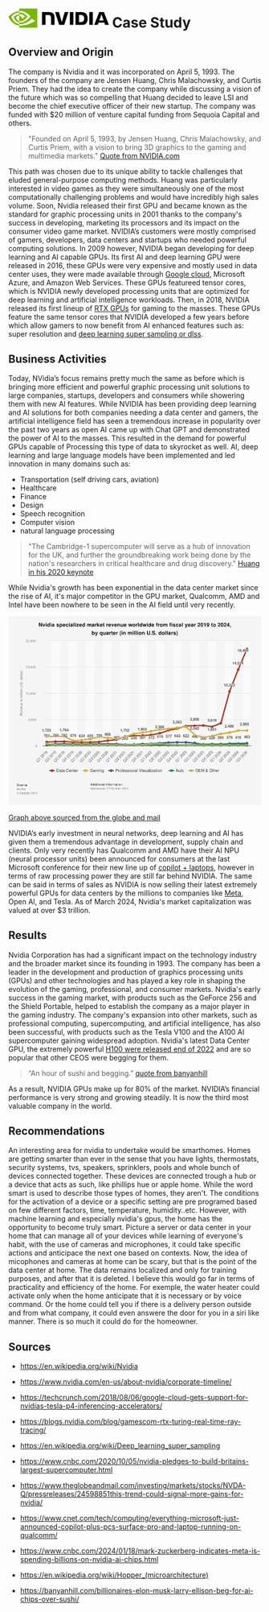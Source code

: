 # <img src="images/NVIDIA_logo.svg.png" width="200"/> Case Study

## Overview and Origin

The company is Nvidia and it was incorporated on April 5, 1993. The founders of the company are Jensen Huang, Chris Malachowsky, and Curtis Priem. They had the idea to create the company while discussing a vision of the future which was so compelling that Huang decided to leave LSI and become the chief executive officer of their new startup. The company was funded with $20 million of venture capital funding from Sequoia Capital and others.
>"Founded on April 5, 1993, by Jensen Huang, Chris Malachowsky, and Curtis Priem, with a vision to bring 3D graphics to the gaming and multimedia markets."
[Quote from NVIDIA.com](https://www.nvidia.com/en-us/about-nvidia/corporate-timeline/)

This path was chosen due to its unique ability to tackle challenges that eluded general-purpose computing methods. Huang was particularly interested in video games as they were simultaneously one of the most computationally challenging problems and would have incredibly high sales volume. Soon, Nvidia released their first GPU and became known as the standard for graphic processing units in 2001 thanks to the company's success in developing, marketing its processors and its impact on the consumer video game market. NVIDIA’s customers were mostly comprised of gamers, developers, data centers and startups who needed powerful computing solutions. In 2009 however, NVIDIA began developing for deep learning and AI capable GPUs. Its first AI and deep learning GPU were released in 2016, these GPUs were very expensive and mostly used in data center uses, they were made available through [Google cloud](https://techcrunch.com/2018/08/06/google-cloud-gets-support-for-nvidias-tesla-p4-inferencing-accelerators/), Microsoft Azure, and Amazon Web Services. These GPUs featureed tensor cores, which is NVIDIA newly developed processing units that are optimized for deep learning and artificial intelligence workloads. Then, in 2018, NVIDIA released its first lineup of [RTX GPUs](https://blogs.nvidia.com/blog/gamescom-rtx-turing-real-time-ray-tracing/) for gaming to the masses. These GPUs feature the same tensor cores that NVIDIA developed a few years before which allow gamers to now benefit from AI enhanced features such as: super resolution and [deep learning super sampling or dlss](https://en.wikipedia.org/wiki/Deep_learning_super_sampling). 

## Business Activities

Today, NVidia’s focus remains pretty much the same as before which is bringing more efficient and powerful graphic processing unit solutions to large companies, startups, developers and consumers while showering them with new AI features. While NVIDIA has been providing deep learning and AI solutions for both companies needing a data center and gamers, the artificial intelligence field has seen a tremendous increase in popularity over the past two years as open AI came up with Chat GPT and demonstrated the power of AI to the masses. 
This resulted in the demand for powerful GPUs capable of Processing this type of data to skyrocket as well. AI, deep learning and large language models have been implemented and led innovation in many domains such as:

* Transportation (self driving cars, aviation)
* Healthcare
* Finance
* Design
* Speech recognition
* Computer vision
* natural language processing

>"The Cambridge-1 supercomputer will serve as a hub of innovation for the UK, and further the groundbreaking work being done by the nation's researchers in critical healthcare and drug discovery." 
[Huang in his 2020 keynote](https://www.cnbc.com/2020/10/05/nvidia-pledges-to-build-britains-largest-supercomputer.html)

While Nvidia's growth has been exponential in the data center market since the rise of AI, it's major competitor in the GPU market, Qualcomm, AMD and Intel have been nowhere to be seen in the AI field until very recently. 

![title](images/nvgraph.png)

[Graph above sourced from the globe and mail](https://www.theglobeandmail.com/investing/markets/stocks/NVDA-Q/pressreleases/24598851/this-trend-could-signal-more-gains-for-nvidia/)

NVIDIA’s early investment in neural networks, deep learning and AI has given them a tremendous advantage in development, supply chain and clients. Only very recently has Qualcomm and AMD have their AI NPU (neural processor units) been announced for consumers at the last Microsoft conference for their new line up of [copilot + laptops](https://www.cnet.com/tech/computing/everything-microsoft-just-announced-copilot-plus-pcs-surface-pro-and-laptop-running-on-qualcomm/), however in terms of raw processing power they are still far behind NVIDIA. The same can be said in terms of sales as NVIDIA is now selling their latest extremely powerful GPUs for data centers by the millions to companies like [Meta](https://www.cnbc.com/2024/01/18/mark-zuckerberg-indicates-meta-is-spending-billions-on-nvidia-ai-chips.html), Open AI, and Tesla. As of March 2024, Nvidia's market capitalization was valued at over $3 trillion.

## Results

Nvidia Corporation has had a significant impact on the technology industry and the broader market since its founding in 1993. The company has been a leader in the development and production of graphics processing units (GPUs) and other technologies and has played a key role in shaping the evolution of the gaming, professional, and consumer markets.
Nvidia's early success in the gaming market, with products such as the GeForce 256 and the Shield Portable, helped to establish the company as a major player in the gaming industry. The company's expansion into other markets, such as professional computing, supercomputing, and artificial intelligence, has also been successful, with products such as the Tesla V100 and the A100 AI supercomputer gaining widespread adoption. Nvidia's latest Data Center GPU, the extremely powerful [H100 were released end of 2022](https://en.wikipedia.org/wiki/Hopper_(microarchitecture)) and are so popular that other CEOS were begging for them.

>“An hour of sushi and begging.”
[quote from banyanhill](https://banyanhill.com/billionaires-elon-musk-larry-ellison-beg-for-ai-chips-over-sushi/)

As a result, NVIDIA GPUs make up for 80% of the market. 
NVIDIA’s financial performance is very strong and growing steadily. It is now the third most valuable company in the world.

## Recommendations

An interesting area for nvidia to undertake would be smarthomes. Homes are getting smarter than ever in the sense that you have lights, thermostats, security systems, tvs, speakers, sprinklers, pools and whole bunch of devices connected together. These devices are connected trough a hub or a device that acts as such, like phillips hue or apple home. While the word smart is used to describe those types of homes, they aren't. The conditions for the activation of a device or a specific setting are pre programed based on few different factors, time, temperature, humidity..etc. However, with machine learning and especially nvidia's gpus, the home has the opportunity to become truly smart. Picture a server or data center in your home that can manage all of your devices while learning of everyone's habit, with the use of cameras and microphones, it could take specific actions and anticipace the next one based on contexts. Now, the idea of micophones and cameras at home can be scary, but that is the point of the data center at home. The data remains localized and only for training purposes, and after that it is deleted. I believe this would go far in terms of practicality and efficiency of the home. For exemple, the water heater could activate only when the home anticipate that it is necessary or by voice command. Or the home could tell you if there is a delivery person outside and from what company, it could even answere the door for you in a siri like manner. There is so much it could do for the homeowner.

## Sources

* https://en.wikipedia.org/wiki/Nvidia

* https://www.nvidia.com/en-us/about-nvidia/corporate-timeline/

* https://techcrunch.com/2018/08/06/google-cloud-gets-support-for-nvidias-tesla-p4-inferencing-accelerators/

* https://blogs.nvidia.com/blog/gamescom-rtx-turing-real-time-ray-tracing/

* https://en.wikipedia.org/wiki/Deep_learning_super_sampling

* https://www.cnbc.com/2020/10/05/nvidia-pledges-to-build-britains-largest-supercomputer.html

* https://www.theglobeandmail.com/investing/markets/stocks/NVDA-Q/pressreleases/24598851this-trend-could-signal-more-gains-for-nvidia/

* https://www.cnet.com/tech/computing/everything-microsoft-just-announced-copilot-plus-pcs-surface-pro-and-laptop-running-on-qualcomm/

* https://www.cnbc.com/2024/01/18/mark-zuckerberg-indicates-meta-is-spending-billions-on-nvidia-ai-chips.html

* https://en.wikipedia.org/wiki/Hopper_(microarchitecture)

* https://banyanhill.com/billionaires-elon-musk-larry-ellison-beg-for-ai-chips-over-sushi/